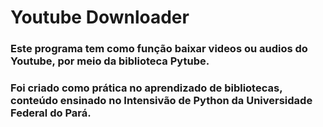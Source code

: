 # Youtube Downloader
### Este programa tem como função baixar videos ou audios do Youtube, por meio da biblioteca Pytube.
### Foi criado como prática no aprendizado de bibliotecas, conteúdo ensinado no Intensivão de Python da Universidade Federal do Pará.
